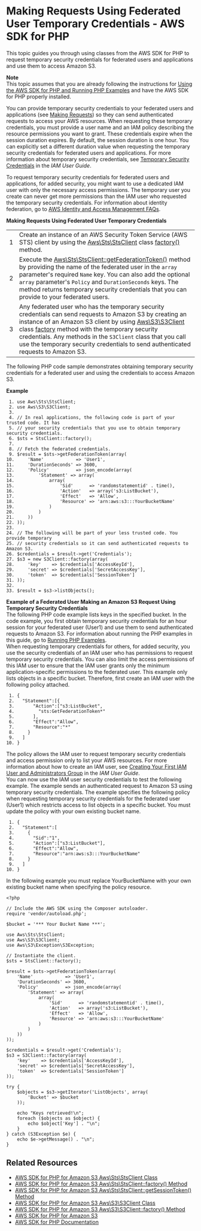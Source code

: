 # Making Requests Using Federated User Temporary Credentials \- AWS SDK for PHP<a name="AuthUsingTempFederationTokenPHP"></a>

This topic guides you through using classes from the AWS SDK for PHP to request temporary security credentials for federated users and applications and use them to access Amazon S3\. 

**Note**  
 This topic assumes that you are already following the instructions for [Using the AWS SDK for PHP and Running PHP Examples](UsingTheMPphpAPI.md) and have the AWS SDK for PHP properly installed\. 

You can provide temporary security credentials to your federated users and applications \(see [Making Requests](MakingRequests.md)\) so they can send authenticated requests to access your AWS resources\. When requesting these temporary credentials, you must provide a user name and an IAM policy describing the resource permissions you want to grant\. These credentials expire when the session duration expires\. By default, the session duration is one hour\. You can explicitly set a different duration value when requesting the temporary security credentials for federated users and applications\. For more information about temporary security credentials, see [Temporary Security Credentials](http://docs.aws.amazon.com/IAM/latest/UserGuide/id_credentials_temp.html) in the *IAM User Guide*\.

To request temporary security credentials for federated users and applications, for added security, you might want to use a dedicated IAM user with only the necessary access permissions\. The temporary user you create can never get more permissions than the IAM user who requested the temporary security credentials\. For information about identity federation, go to [AWS Identity and Access Management FAQs](https://aws.amazon.com/iam/faqs/#What_are_the_best_practices_for_using_temporary_security_credentials)\.


**Making Requests Using Federated User Temporary Credentials**  

|  |  | 
| --- |--- |
|  1  |  Create an instance of an AWS Security Token Service \(AWS STS\) client by using the [Aws\\Sts\\StsClient](http://docs.aws.amazon.com/aws-sdk-php-2/latest/class-Aws.Sts.StsClient.html) class [factory\(\)](http://docs.aws.amazon.com/aws-sdk-php-2/latest/class-Aws.Sts.StsClient.html#_factory) method\.  | 
|  2  |  Execute the [Aws\\Sts\\StsClient::getFederationToken\(\)](http://docs.aws.amazon.com/aws-sdk-php-2/latest/class-Aws.Sts.StsClient.html#_getFederationToken) method by providing the name of the federated user in the `array` parameter's required `Name` key\. You can also add the optional `array` parameter's `Policy` and `DurationSeconds` keys\.  The method returns temporary security credentials that you can provide to your federated users\.  | 
|  3  |  Any federated user who has the temporary security credentials can send requests to Amazon S3 by creating an instance of an Amazon S3 client by using [Aws\\S3\\S3Client](http://docs.aws.amazon.com/aws-sdk-php-2/latest/class-Aws.S3.S3Client.html) class [factory](http://docs.aws.amazon.com/aws-sdk-php-2/latest/class-Aws.S3.S3Client.html#_factory) method with the temporary security credentials\. Any methods in the `S3Client` class that you call use the temporary security credentials to send authenticated requests to Amazon S3\.   | 

The following PHP code sample demonstrates obtaining temporary security credentials for a federated user and using the credentials to access Amazon S3\.

**Example**  

```
 1. use Aws\Sts\StsClient;
 2. use Aws\S3\S3Client;
 3. 
 4. // In real applications, the following code is part of your trusted code. It has 
 5. // your security credentials that you use to obtain temporary security credentials.
 6. $sts = StsClient::factory();
 7. 
 8. // Fetch the federated credentials.
 9. $result = $sts->getFederationToken(array(
10.     'Name'            => 'User1',
11.     'DurationSeconds' => 3600,
12.     'Policy'          => json_encode(array(
13.         'Statement' => array(
14.             array(
15.                 'Sid'      => 'randomstatementid' . time(),
16.                 'Action'   => array('s3:ListBucket'),
17.                 'Effect'   => 'Allow',
18.                 'Resource' => 'arn:aws:s3:::YourBucketName'
19.             )
20.         )
21.     ))
22. ));
23. 
24. // The following will be part of your less trusted code. You provide temporary
25. // security credentials so it can send authenticated requests to Amazon S3. 
26. $credentials = $result->get('Credentials');
27. $s3 = new S3Client::factory(array( 
28.     'key'    => $credentials['AccessKeyId'],
29.     'secret' => $credentials['SecretAccessKey'],
30.     'token'  => $credentials['SessionToken']
31. )); 
32. 
33. $result = $s3->listObjects();
```

**Example of a Federated User Making an Amazon S3 Request Using Temporary Security Credentials**  
The following PHP code example lists keys in the specified bucket\. In the code example, you first obtain temporary security credentials for an hour session for your federated user \(User1\) and use them to send authenticated requests to Amazon S3\. For information about running the PHP examples in this guide, go to [Running PHP Examples](UsingTheMPphpAPI.md#running-php-samples)\.  
When requesting temporary credentials for others, for added security, you use the security credentials of an IAM user who has permissions to request temporary security credentials\. You can also limit the access permissions of this IAM user to ensure that the IAM user grants only the minimum application\-specific permissions to the federated user\. This example only lists objects in a specific bucket\. Therefore, first create an IAM user with the following policy attached\.   

```
 1. {
 2.   "Statement":[{
 3.       "Action":["s3:ListBucket",
 4.         "sts:GetFederationToken*"
 5.       ],
 6.       "Effect":"Allow",
 7.       "Resource":"*"
 8.     }
 9.   ]
10. }
```
The policy allows the IAM user to request temporary security credentials and access permission only to list your AWS resources\. For more information about how to create an IAM user, see [Creating Your First IAM User and Administrators Group](http://docs.aws.amazon.com/IAM/latest/UserGuide/getting-started_create-admin-group.html) in the *IAM User Guide*\.   
You can now use the IAM user security credentials to test the following example\. The example sends an authenticated request to Amazon S3 using temporary security credentials\. The example specifies the following policy when requesting temporary security credentials for the federated user \(User1\) which restricts access to list objects in a specific bucket\. You must update the policy with your own existing bucket name\.  

```
 1. {
 2.   "Statement":[
 3.     {
 4.       "Sid":"1",
 5.       "Action":["s3:ListBucket"],
 6.       "Effect":"Allow", 
 7.       "Resource":"arn:aws:s3:::YourBucketName"
 8.     }
 9.   ]
10. }
```
In the following example you must replace YourBucketName with your own existing bucket name when specifying the policy resource\.  

```
<?php

// Include the AWS SDK using the Composer autoloader.
require 'vendor/autoload.php';

$bucket = '*** Your Bucket Name ***';

use Aws\Sts\StsClient;
use Aws\S3\S3Client;
use Aws\S3\Exception\S3Exception;

// Instantiate the client.
$sts = StsClient::factory();

$result = $sts->getFederationToken(array(
    'Name'            => 'User1',
    'DurationSeconds' => 3600,
    'Policy'          => json_encode(array(
        'Statement' => array(
            array(
                'Sid'      => 'randomstatementid' . time(),
                'Action'   => array('s3:ListBucket'),
                'Effect'   => 'Allow',
                'Resource' => 'arn:aws:s3:::YourBucketName'
            )
        )
    ))
));

$credentials = $result->get('Credentials');
$s3 = S3Client::factory(array( 
    'key'    => $credentials['AccessKeyId'],
    'secret' => $credentials['SecretAccessKey'],
    'token'  => $credentials['SessionToken']
)); 

try {
    $objects = $s3->getIterator('ListObjects', array(
        'Bucket' => $bucket
    ));

    echo "Keys retrieved!\n";
    foreach ($objects as $object) {
        echo $object['Key'] . "\n";
    }
} catch (S3Exception $e) {
    echo $e->getMessage() . "\n";
}
```

## Related Resources<a name="RelatedResources-AuthUsingTempFederationTokenPHP"></a>
+  [AWS SDK for PHP for Amazon S3 Aws\\Sts\\StsClient Class](http://docs.aws.amazon.com/aws-sdk-php-2/latest/class-Aws.Sts.StsClient.html)
+ [AWS SDK for PHP for Amazon S3 Aws\\Sts\\StsClient::factory\(\) Method](http://docs.aws.amazon.com/aws-sdk-php-2/latest/class-Aws.Sts.StsClient.html#_factory)
+ [AWS SDK for PHP for Amazon S3 Aws\\Sts\\StsClient::getSessionToken\(\) Method](http://docs.aws.amazon.com/aws-sdk-php-2/latest/class-Aws.Sts.StsClient.html#_getSessionToken)
+ [AWS SDK for PHP for Amazon S3 Aws\\S3\\S3Client Class](http://docs.aws.amazon.com/aws-sdk-php-2/latest/class-Aws.S3.S3Client.html) 
+ [AWS SDK for PHP for Amazon S3 Aws\\S3\\S3Client::factory\(\) Method](http://docs.aws.amazon.com/aws-sdk-php-2/latest/class-Aws.S3.S3Client.html#_factory) 
+ [AWS SDK for PHP for Amazon S3](http://docs.aws.amazon.com/aws-sdk-php-2/guide/latest/service-s3.html)
+ [AWS SDK for PHP Documentation](http://docs.aws.amazon.com/aws-sdk-php-2/guide/latest/index.html)
